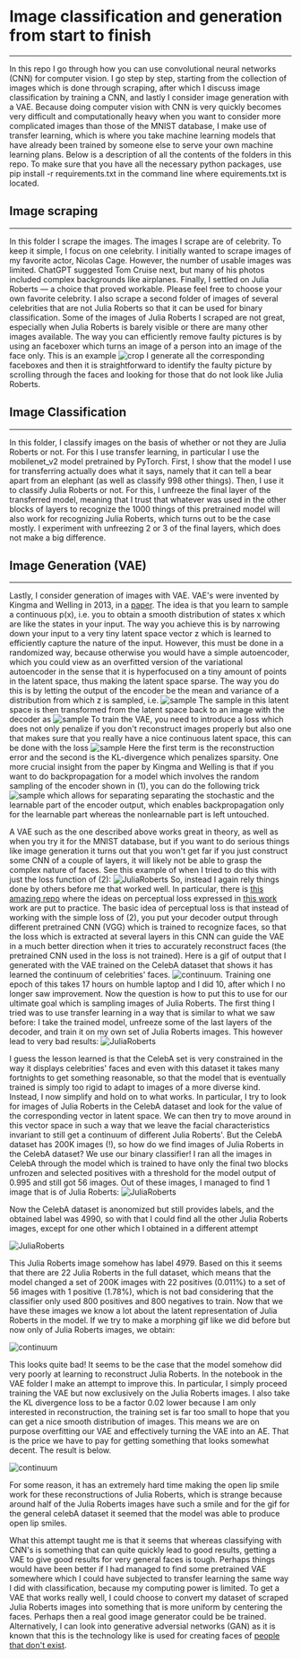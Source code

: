 # Image classification and generation from start to finish
---
In this repo I go through how you can use convolutional neural networks (CNN) for computer vision. I go step by step, starting from the collection of images which is done through scraping, after which I discuss image classification by training a CNN, and lastly I consider image generation with a VAE. Because doing computer vision with CNN is very quickly becomes very difficult and computationally heavy when you want to consider more complicated images than those of the MNIST database, I make use of transfer learning, which is where you take machine learning models that have already been trained by someone else to serve your own machine learning plans. Below is a description of all the contents of the folders in this repo. To make sure that you have all the necessary python packages, use pip install -r requirements.txt in the command line where equirements.txt is located. 
## Image scraping
---
In this folder I scrape the images. The images I scrape are of celebrity. To keep it simple, I focus on one celebrity. I initially wanted to scrape images of my favorite actor, Nicolas Cage. However, the number of usable images was limited. ChatGPT suggested Tom Cruise next, but many of his photos included complex backgrounds like airplanes. Finally, I settled on Julia Roberts — a choice that proved workable. Please feel free to choose your own favorite celebrity. I also scrape a second folder of images of several celebrities that are not Julia Roberts so that it can be used for binary classification. Some of the images of Julia Roberts I scraped are not great, especially when Julia Roberts is barely visible or there are many other images available. The way you can efficiently remove faulty pictures is by using an faceboxer which turns an image of a person into an image of the face only. This is an example
![crop](scraping/roberts_images/crop/julia_roberts_01.jpg)
I generate all the corresponding faceboxes and then it is straightforward to identify the faulty picture by scrolling through the faces and looking for those that do not look like Julia Roberts. 
## Image Classification
---
In this folder, I classify images on the basis of whether or not they are Julia Roberts or not. For this I use transfer learning, in particular I use the mobilenet_v2 model pretrained by PyTorch. First, I show that the model I use for transferring actually does what it says, namely that it can tell a bear apart from an elephant (as well as classify 998 other things). Then, I use it to classify Julia Roberts or not. For this, I unfreeze the final layer of the transferred model, meaning that I trust that whatever was used in the other blocks of layers to recognize the 1000 things of this pretrained model will also work for recognizing Julia Roberts, which turns out to be the case mostly. I experiment with unfreezing 2 or 3 of the final layers, which does not make a big difference.

## Image Generation (VAE)
---
Lastly, I consider generation of images with VAE. VAE's were invented by Kingma and Welling in 2013, in a [paper](https://arxiv.org/abs/1312.6114). The idea is that you learn to sample a continuous p(x), i.e. you to obtain a smooth distribution of states x which are like the states in your input. The way you achieve this is by narrowing down your input to a very tiny latent space vector z which is learned to efficiently capture the nature of the input. However, this must be done in a randomized way, because otherwise you would have a simple autoencoder, which you could view as an overfitted version of the variational autoencoder in the sense that it is hyperfocused on a tiny amount of points in the latent space, thus making the latent space sparse. The way you do this is by letting the output of the encoder be the mean and variance of a distribution from which z is sampled, i.e. 
![sample](assets/sample.JPG)
The sample in this latent space is then transformed from the latent space back to an image with the decoder as
![sample](assets/decoder.JPG)
To train the VAE, you need to introduce a loss which does not only penalize if you don't reconstruct images properly but also one that makes sure that you really have a nice continuous latent space, this can be done with the loss
![sample](assets/loss.JPG)
Here the first term is the reconstruction error and the second is the KL-divergence which penalizes sparsity. One more crucial insight from the paper by Kingma and Welling is that if you want to do backpropagation for a model which involves the random sampling of the encoder shown in (1), you can do the following trick
![sample](assets/reparametrize.JPG)
which allows for separating separating the stochastic and the learnable part of the encoder output, which enables backpropagation only for the learnable part whereas the nonlearnable part is left untouched.

A VAE such as the one described above works great in theory, as well as when you try it for the MNIST database, but if you want to do serious things like image generation it turns out that you won't get far if you just construct some CNN of a couple of layers, it will likely not be able to grasp the complex nature of faces. See this example of when I tried to do this with just the loss function of (2):
![JuliaRoberts](results/vae_224_epoch25.png)
So, instead I again rely things done by others before me that worked well. In particular, there is [this amazing repo](https://github.com/LukeDitria/CNN-VAE/tree/master) where the ideas on perceptual loss expressed in [this work](https://arxiv.org/abs/1610.00291) work are put to practice. The basic idea of perceptual loss is that instead of working with the simple loss of (2), you put your decoder output through different pretrained CNN (VGG) which is trained to recognize faces, so that the loss which is extracted at several layers in this CNN can guide the VAE in a much better direction when it tries to accurately reconstruct faces (the pretrained CNN used in the loss is not trained). Here is a gif of output that I generated with the VAE trained on the CelebA dataset that shows it has learned the continuum of celebrities' faces. 
![continuum](results/morph_roster.gif).
Training one epoch of this takes 17 hours on humble laptop and I did 10, after which I no longer saw improvement. Now the question is how to put this to use for our ultimate goal which is sampling images of Julia Roberts. The first thing I tried was to use transfer learning in a way that is similar to what we saw before: I take the trained model, unfreeze some of the last layers of the decoder, and train it on my own set of Julia Roberts images. This however lead to very bad results: 
![JuliaRoberts](results/CelebA_64_epoch15.png)

I guess the lesson learned is that the CelebA set is very constrained in the way it displays celebrities' faces and even with this dataset it takes many fortnights to get something reasonable, so that the model that is eventually trained is simply too rigid to adapt to images of a more diverse kind. Instead, I now simplify and hold on to what works. In particular, I try to look for images of Julia Roberts in the CelebA dataset and look for the value of the corresponding vector in latent space. We can then try to move around in this vector space in such a way that we leave the facial characteristics invariant to still get a continuum of different Julia Roberts'. But the CelebA dataset has 200K images (!), so how do we find images of Julia Roberts in the CelebA dataset? We use our binary classifier! I ran all the images in CelebA through the model which is trained to have only the final two blocks unfrozen and selected positives with a threshold for the model output of 0.995 and still got 56 images. Out of these images, I managed to find 1 image that is of Julia Roberts:
![JuliaRoberts](classification/passed_images/030154.jpg)

Now the CelebA dataset is anonomized but still provides labels, and the obtained label was 4990, so with that I could find all the other Julia Roberts images, except for one other which I obtained in a different attempt

![JuliaRoberts](results/122653.jpg)

This Julia Roberts image somehow has label 4979. Based on this it seems that there are 22 Julia Roberts in the full dataset, which means that the model changed a set of 200K images with 22 positives (0.011%) to a set of 56 images with 1 positive (1.78%), which is not bad considering that the classifier only used 800 positives and 800 negatives to train. Now that we have these images we know a lot about the latent representation of Julia Roberts in the model. If we try to make a morphing gif like we did before but now only of Julia Roberts images, we obtain:

![continuum](results/morph_roster_roberts.gif)

This looks quite bad! It seems to be the case that the model somehow did very poorly at learning to reconstruct Julia Roberts. In the notebook in the VAE folder 
I make an attempt to improve this. In particular, I simply proceed training the VAE but now exclusively on the Julia Roberts images. I also take the KL divergence loss to be a factor 0.02 lower because I am only interested in reconstruction, the training set is far too small to hope that you can get a nice smooth distribution of images. This means we are on purpose overfitting our VAE and effectively turning the VAE into an AE. That is the price we have to pay for getting something that looks somewhat decent. The result is below. 

![continuum](results/morph_roster_overtrained.gif)

For some reason, it has an extremely hard time making the open lip smile work for these reconstructions of Julia Roberts, which is strange because around half of the Julia Roberts images have such a smile and for the gif for the general celebA dataset it seemed that the model was able to produce open lip smiles.

What this attempt taught me is that it seems that whereas classifying with CNN's is something that can quite quickly lead to good results, getting a VAE to give good results for very general faces is tough. Perhaps things would have been better if I had managed to find some pretrained VAE somewhere which I could have subjected to transfer learning the same way I did with classification, because my computing power is limited. To get a VAE that works really well, I could choose to convert my dataset of scraped Julia Roberts images into something that is more uniform by centering the faces. Perhaps then a real good image generator could be be trained. Alternatively, I can look into generative adversial networks (GAN) as it is known that this is the technology like is used for creating faces of [people that don't exist](https://thispersondoesnotexist.com/). 

